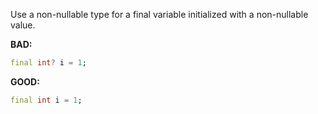 Use a non-nullable type for a final variable initialized with a non-nullable
value.

**BAD:**
```dart
final int? i = 1;
```

**GOOD:**
```dart
final int i = 1;
```

